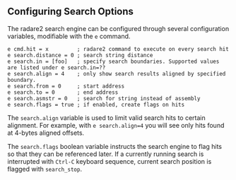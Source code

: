 ## Configuring Search Options

The radare2 search engine can be configured through several configuration variables, modifiable with the `e` command.
```
e cmd.hit = x         ; radare2 command to execute on every search hit
e search.distance = 0 ; search string distance
e search.in = [foo]   ; specify search boundaries. Supported values are listed under e search.in=??
e search.align = 4    ; only show search results aligned by specified boundary.
e search.from = 0     ; start address
e search.to = 0       ; end address
e search.asmstr = 0   ; search for string instead of assembly
e search.flags = true ; if enabled, create flags on hits
```
The `search.align` variable is used to limit valid search hits to certain alignment. For example, with `e search.align=4` you will see only hits found at 4-bytes aligned offsets.

The `search.flags` boolean variable instructs the search engine to flag hits so that they can be referenced later. If a currently running search is interrupted with `Ctrl-C` keyboard sequence, current search position is flagged with `search_stop`.
